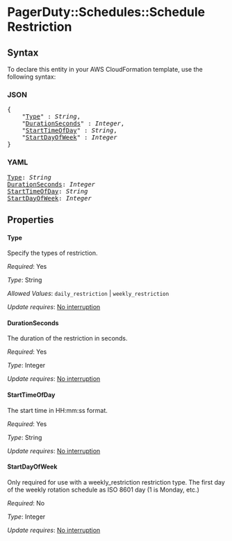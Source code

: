 # PagerDuty::Schedules::Schedule Restriction

## Syntax

To declare this entity in your AWS CloudFormation template, use the following syntax:

### JSON

<pre>
{
    "<a href="#type" title="Type">Type</a>" : <i>String</i>,
    "<a href="#durationseconds" title="DurationSeconds">DurationSeconds</a>" : <i>Integer</i>,
    "<a href="#starttimeofday" title="StartTimeOfDay">StartTimeOfDay</a>" : <i>String</i>,
    "<a href="#startdayofweek" title="StartDayOfWeek">StartDayOfWeek</a>" : <i>Integer</i>
}
</pre>

### YAML

<pre>
<a href="#type" title="Type">Type</a>: <i>String</i>
<a href="#durationseconds" title="DurationSeconds">DurationSeconds</a>: <i>Integer</i>
<a href="#starttimeofday" title="StartTimeOfDay">StartTimeOfDay</a>: <i>String</i>
<a href="#startdayofweek" title="StartDayOfWeek">StartDayOfWeek</a>: <i>Integer</i>
</pre>

## Properties

#### Type

Specify the types of restriction.

_Required_: Yes

_Type_: String

_Allowed Values_: <code>daily_restriction</code> | <code>weekly_restriction</code>

_Update requires_: [No interruption](https://docs.aws.amazon.com/AWSCloudFormation/latest/UserGuide/using-cfn-updating-stacks-update-behaviors.html#update-no-interrupt)

#### DurationSeconds

The duration of the restriction in seconds.

_Required_: Yes

_Type_: Integer

_Update requires_: [No interruption](https://docs.aws.amazon.com/AWSCloudFormation/latest/UserGuide/using-cfn-updating-stacks-update-behaviors.html#update-no-interrupt)

#### StartTimeOfDay

The start time in HH:mm:ss format.

_Required_: Yes

_Type_: String

_Update requires_: [No interruption](https://docs.aws.amazon.com/AWSCloudFormation/latest/UserGuide/using-cfn-updating-stacks-update-behaviors.html#update-no-interrupt)

#### StartDayOfWeek

Only required for use with a weekly_restriction restriction type. The first day of the weekly rotation schedule as ISO 8601 day (1 is Monday, etc.)

_Required_: No

_Type_: Integer

_Update requires_: [No interruption](https://docs.aws.amazon.com/AWSCloudFormation/latest/UserGuide/using-cfn-updating-stacks-update-behaviors.html#update-no-interrupt)

